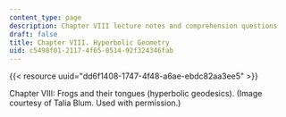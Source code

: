 ```yaml
---
content_type: page
description: Chapter VIII lecture notes and comprehension questions
draft: false
title: Chapter VIII. Hyperbolic Geometry
uid: c5498f01-2117-4f65-8514-92f324346fab
---
```

{{< resource uuid="dd6f1408-1747-4f48-a6ae-ebdc82aa3ee5" >}}

Chapter VIII: Frogs and their tongues (hyperbolic geodesics). (Image courtesy of Talia Blum. Used with permission.)